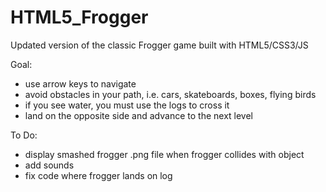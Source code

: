 HTML5_Frogger
=============

Updated version of the classic Frogger game built with HTML5/CSS3/JS

Goal: 
+ use arrow keys to navigate 
+ avoid obstacles in your path, i.e. cars, skateboards, boxes, flying birds 
+ if you see water, you must use the logs to cross it 
+ land on the opposite side and advance to the next level

To Do:
+ display smashed frogger .png file when frogger collides with object
+ add sounds
+ fix code where frogger lands on log
